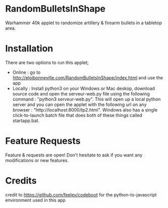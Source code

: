 # RandomBulletsInShape
Warhammer 40k applet to randomize artillery &amp; firearm bullets in a tabletop area.


# Installation
There are two options to run this applet;
- Online : go to http://eloibonneville.com/RandomBulletsInShape/index.html and use the app
- Locally : Install python3 on your Windows or Mac deskop, download source code and open the serveur-web.py file using the following command : "python3 serveur-web.py". This will open up a local python server and you can open the applet with the following url on any browser : "http://localhost:8000/tp2.html". Windows also has a single click-to-launch batch file that does both of these things called startapp.bat.

# Feature Requests
Feature &amp; requests are open! Don't hesitate to ask if you want any modifications or new features.

# Credits
credit to https://github.com/feeley/codeboot for the python-to-javascript environment used in this app
